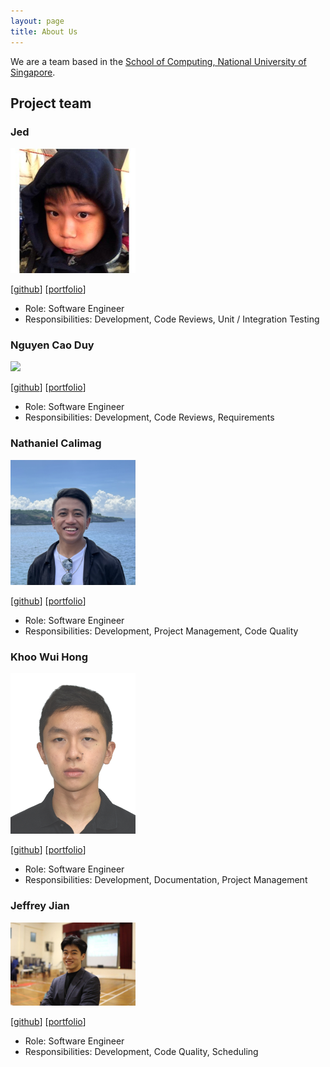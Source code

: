 ```yaml
---
layout: page
title: About Us
---
```


We are a team based in the [School of Computing, National University of Singapore](http://www.comp.nus.edu.sg).

## Project team

### Jed

<img src="images/developers/jedkohjk.png" width="200px">

[[github](https://github.com/jedkohjk)]
[[portfolio](team/jedkohjk.md)]

* Role: Software Engineer
* Responsibilities: Development, Code Reviews, Unit / Integration Testing

### Nguyen Cao Duy

<img src="images/developers/ncduy0303.png" width="200px">

[[github](https://github.com/ncduy0303)]
[[portfolio](team/ncduy0303.md)]

* Role: Software Engineer
* Responsibilities: Development, Code Reviews, Requirements

### Nathaniel Calimag

<img src="images/developers/nathanielcalimag.png" width="200px">

[[github](http://github.com/nathanielcalimag)]
[[portfolio](team/nathanielcalimag.md)]

* Role: Software Engineer
* Responsibilities: Development, Project Management, Code Quality

### Khoo Wui Hong

<img src="images/developers/wui-hong.png" width="200px">

[[github](http://github.com/wui-hong)]
[[portfolio](team/wui-hong.md)]

* Role: Software Engineer
* Responsibilities: Development, Documentation, Project Management

### Jeffrey Jian

<img src="images/developers/jeffrey-jian.png" width="200px">

[[github](http://github.com/jeffrey-jian)]
[[portfolio](team/jeffrey-jian.md)]

* Role: Software Engineer
* Responsibilities: Development, Code Quality, Scheduling
